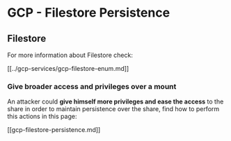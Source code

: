 # GCP - Filestore Persistence

## Filestore

For more information about Filestore check:

[[../gcp-services/gcp-filestore-enum.md]]

### Give broader access and privileges over a mount

An attacker could **give himself more privileges and ease the access** to the share in order to maintain persistence over the share, find how to perform this actions in this page:

[[gcp-filestore-persistence.md]]

